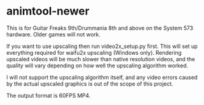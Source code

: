 # animtool-newer

This is for Guitar Freaks 9th/Drummania 8th and above on the System 573 hardware. Older games will not work.

If you want to use upscaling then run video2x_setup.py first. This will set up everything required for waifu2x upscaling (Windows only). Rendering upscaled videos will be much slower than native resolution videos, and the quality will vary depending on how well the upscaling algorithm worked.

I will not support the upscaling algorithm itself, and any video errors caused by the actual upscaled graphics is out of the scope of this project.

The output format is 60FPS MP4.